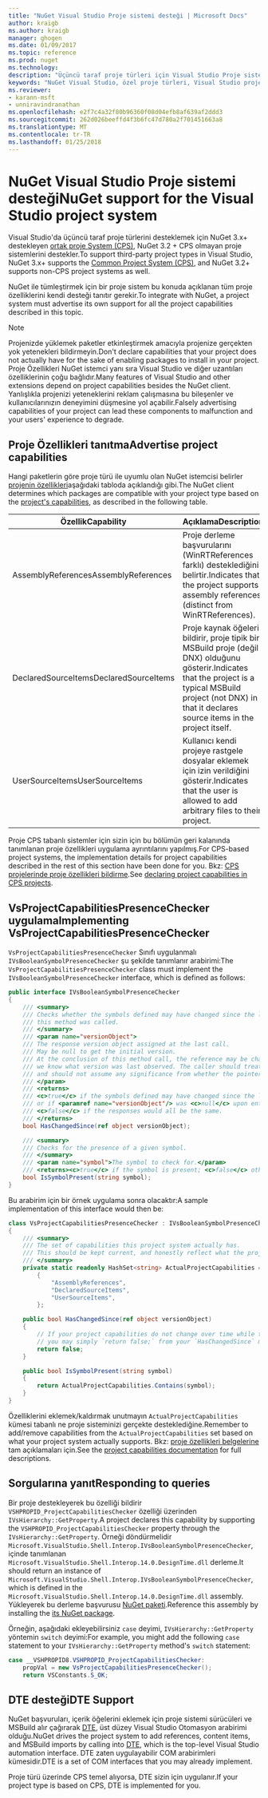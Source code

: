 ```yaml
---
title: "NuGet Visual Studio Proje sistemi desteği | Microsoft Docs"
author: kraigb
ms.author: kraigb
manager: ghogen
ms.date: 01/09/2017
ms.topic: reference
ms.prod: nuget
ms.technology: 
description: "Üçüncü taraf proje türleri için Visual Studio Proje sistemine NuGet tümleştirilmesi."
keywords: "NuGet Visual Studio, özel proje türleri, Visual Studio projeleri"
ms.reviewer:
- karann-msft
- unniravindranathan
ms.openlocfilehash: e2f7c4a32f80b96360f08d04efb8af639af2ddd3
ms.sourcegitcommit: 262d026beeffd4f3b6fc47d780a2f701451663a8
ms.translationtype: MT
ms.contentlocale: tr-TR
ms.lasthandoff: 01/25/2018
---
```

# <a name="nuget-support-for-the-visual-studio-project-system"></a><span data-ttu-id="ce55d-104">NuGet Visual Studio Proje sistemi desteği</span><span class="sxs-lookup"><span data-stu-id="ce55d-104">NuGet support for the Visual Studio project system</span></span>

<span data-ttu-id="ce55d-105">Visual Studio'da üçüncü taraf proje türlerini desteklemek için NuGet 3.x+ destekleyen [ortak proje System (CPS)](https://github.com/Microsoft/VSProjectSystem/blob/master/doc/overview/intro.md), NuGet 3.2 + CPS olmayan proje sistemlerini destekler.</span><span class="sxs-lookup"><span data-stu-id="ce55d-105">To support third-party project types in Visual Studio, NuGet 3.x+ supports the [Common Project System (CPS)](https://github.com/Microsoft/VSProjectSystem/blob/master/doc/overview/intro.md), and NuGet 3.2+ supports non-CPS project systems as well.</span></span>

<span data-ttu-id="ce55d-106">NuGet ile tümleştirmek için bir proje sistem bu konuda açıklanan tüm proje özelliklerini kendi desteği tanıtır gerekir.</span><span class="sxs-lookup"><span data-stu-id="ce55d-106">To integrate with NuGet, a project system must advertise its own support for all the project capabilities described in this topic.</span></span>

> [!Note]
> <span data-ttu-id="ce55d-107">Projenizde yüklemek paketler etkinleştirmek amacıyla projenize gerçekten yok yetenekleri bildirmeyin.</span><span class="sxs-lookup"><span data-stu-id="ce55d-107">Don't declare capabilities that your project does not actually have for the sake of enabling packages to install in your project.</span></span> <span data-ttu-id="ce55d-108">Proje Özellikleri NuGet istemci yanı sıra Visual Studio ve diğer uzantıları özelliklerinin çoğu bağlıdır.</span><span class="sxs-lookup"><span data-stu-id="ce55d-108">Many features of Visual Studio and other extensions depend on project capabilities besides the NuGet client.</span></span> <span data-ttu-id="ce55d-109">Yanlışlıkla projenizi yeteneklerini reklam çalışmasına bu bileşenler ve kullanıcılarınızın deneyimini düşmesine yol açabilir.</span><span class="sxs-lookup"><span data-stu-id="ce55d-109">Falsely advertising capabilities of your project can lead these components to malfunction and your users' experience to degrade.</span></span>

## <a name="advertise-project-capabilities"></a><span data-ttu-id="ce55d-110">Proje Özellikleri tanıtma</span><span class="sxs-lookup"><span data-stu-id="ce55d-110">Advertise project capabilities</span></span>

<span data-ttu-id="ce55d-111">Hangi paketlerin göre proje türü ile uyumlu olan NuGet istemcisi belirler [projenin özellikleri](https://github.com/Microsoft/VSProjectSystem/blob/master/doc/overview/about_project_capabilities.md)aşağıdaki tabloda açıklandığı gibi.</span><span class="sxs-lookup"><span data-stu-id="ce55d-111">The NuGet client determines which packages are compatible with your project type based on the [project's capabilities](https://github.com/Microsoft/VSProjectSystem/blob/master/doc/overview/about_project_capabilities.md), as described in the following table.</span></span>

| <span data-ttu-id="ce55d-112">Özellik</span><span class="sxs-lookup"><span data-stu-id="ce55d-112">Capability</span></span> | <span data-ttu-id="ce55d-113">Açıklama</span><span class="sxs-lookup"><span data-stu-id="ce55d-113">Description</span></span> |
| --- | --- |
| <span data-ttu-id="ce55d-114">AssemblyReferences</span><span class="sxs-lookup"><span data-stu-id="ce55d-114">AssemblyReferences</span></span> | <span data-ttu-id="ce55d-115">Proje derleme başvurularını (WinRTReferences farklı) desteklediğini belirtir.</span><span class="sxs-lookup"><span data-stu-id="ce55d-115">Indicates that the project supports assembly references (distinct from WinRTReferences).</span></span> |
| <span data-ttu-id="ce55d-116">DeclaredSourceItems</span><span class="sxs-lookup"><span data-stu-id="ce55d-116">DeclaredSourceItems</span></span> | <span data-ttu-id="ce55d-117">Proje kaynak öğeleri bildirir, proje tipik bir MSBuild proje (değil DNX) olduğunu gösterir.</span><span class="sxs-lookup"><span data-stu-id="ce55d-117">Indicates that the project is a typical MSBuild project (not DNX) in that it declares source items in the project itself.</span></span> |
| <span data-ttu-id="ce55d-118">UserSourceItems</span><span class="sxs-lookup"><span data-stu-id="ce55d-118">UserSourceItems</span></span>|<span data-ttu-id="ce55d-119">Kullanıcı kendi projeye rastgele dosyalar eklemek için izin verildiğini gösterir.</span><span class="sxs-lookup"><span data-stu-id="ce55d-119">Indicates that the user is allowed to add arbitrary files to their project.</span></span> |

<span data-ttu-id="ce55d-120">Proje CPS tabanlı sistemler için sizin için bu bölümün geri kalanında tanımlanan proje özellikleri uygulama ayrıntılarını yapılmış.</span><span class="sxs-lookup"><span data-stu-id="ce55d-120">For CPS-based project systems, the implementation details for project capabilities described in the rest of this section have been done for you.</span></span> <span data-ttu-id="ce55d-121">Bkz: [CPS projelerinde proje özellikleri bildirme](https://github.com/Microsoft/VSProjectSystem/blob/master/doc/overview/about_project_capabilities.md#how-to-declare-project-capabilities-in-your-project).</span><span class="sxs-lookup"><span data-stu-id="ce55d-121">See [declaring project capabilities in CPS projects](https://github.com/Microsoft/VSProjectSystem/blob/master/doc/overview/about_project_capabilities.md#how-to-declare-project-capabilities-in-your-project).</span></span>

## <a name="implementing-vsprojectcapabilitiespresencechecker"></a><span data-ttu-id="ce55d-122">VsProjectCapabilitiesPresenceChecker uygulama</span><span class="sxs-lookup"><span data-stu-id="ce55d-122">Implementing VsProjectCapabilitiesPresenceChecker</span></span>

<span data-ttu-id="ce55d-123">`VsProjectCapabilitiesPresenceChecker` Sınıfı uygulanmalı `IVsBooleanSymbolPresenceChecker` şu şekilde tanımlanır arabirimi:</span><span class="sxs-lookup"><span data-stu-id="ce55d-123">The `VsProjectCapabilitiesPresenceChecker` class must implement the `IVsBooleanSymbolPresenceChecker` interface, which is defined as follows:</span></span>

```cs
public interface IVsBooleanSymbolPresenceChecker
{
    /// <summary>
    /// Checks whether the symbols defined may have changed since the last time
    /// this method was called.
    /// </summary>
    /// <param name="versionObject">
    /// The response version object assigned at the last call.
    /// May be null to get the initial version.
    /// At the conclusion of this method call, the reference may be changed so that on a subsequent call
    /// we know what version was last observed. The caller should treat this value as an opaque object,
    /// and should not assume any significance from whether the pointer changed or not.
    /// </param>
    /// <returns>
    /// <c>true</c> if the symbols defined may have changed since the last call to this method
    /// or if <paramref name="versionObject"/> was <c>null</c> upon entering this method.
    /// <c>false</c> if the responses would all be the same.
    /// </returns>
    bool HasChangedSince(ref object versionObject);

    /// <summary>
    /// Checks for the presence of a given symbol.
    /// </summary>
    /// <param name="symbol">The symbol to check for.</param>
    /// <returns><c>true</c> if the symbol is present; <c>false</c> otherwise.</returns>
    bool IsSymbolPresent(string symbol);
}
```

<span data-ttu-id="ce55d-124">Bu arabirim için bir örnek uygulama sonra olacaktır:</span><span class="sxs-lookup"><span data-stu-id="ce55d-124">A sample implementation of this interface would then be:</span></span>

```cs
class VsProjectCapabilitiesPresenceChecker : IVsBooleanSymbolPresenceChecker
{
    /// <summary>
    /// The set of capabilities this project system actually has.
    /// This should be kept current, and honestly reflect what the project can do.
    /// </summary>
    private static readonly HashSet<string> ActualProjectCapabilities = new HashSet<string>(StringComparer.OrdinalIgnoreCase)
        {
            "AssemblyReferences",
            "DeclaredSourceItems",
            "UserSourceItems",
        };

    public bool HasChangedSince(ref object versionObject)
    {
        // If your project capabilities do not change over time while the project is open,
        // you may simply `return false;` from your `HasChangedSince` method.
        return false;
    }

    public bool IsSymbolPresent(string symbol)
    {
        return ActualProjectCapabilities.Contains(symbol);
    }
}
```

<span data-ttu-id="ce55d-125">Özelliklerini eklemek/kaldırmak unutmayın `ActualProjectCapabilities` kümesi tabanlı ne proje sisteminizi gerçekte desteklediğine.</span><span class="sxs-lookup"><span data-stu-id="ce55d-125">Remember to add/remove capabilities from the `ActualProjectCapabilities` set based on what your project system actually supports.</span></span> <span data-ttu-id="ce55d-126">Bkz: [proje özellikleri belgelerine](https://github.com/Microsoft/VSProjectSystem/blob/master/doc/overview/project_capabilities.md) tam açıklamaları için.</span><span class="sxs-lookup"><span data-stu-id="ce55d-126">See the [project capabilities documentation](https://github.com/Microsoft/VSProjectSystem/blob/master/doc/overview/project_capabilities.md) for full descriptions.</span></span>

## <a name="responding-to-queries"></a><span data-ttu-id="ce55d-127">Sorgularına yanıt</span><span class="sxs-lookup"><span data-stu-id="ce55d-127">Responding to queries</span></span>

<span data-ttu-id="ce55d-128">Bir proje destekleyerek bu özelliği bildirir `VSHPROPID_ProjectCapabilitiesChecker` özelliği üzerinden `IVsHierarchy::GetProperty`.</span><span class="sxs-lookup"><span data-stu-id="ce55d-128">A project declares this capability by supporting the  `VSHPROPID_ProjectCapabilitiesChecker` property through the `IVsHierarchy::GetProperty`.</span></span> <span data-ttu-id="ce55d-129">Örneği döndürmelidir `Microsoft.VisualStudio.Shell.Interop.IVsBooleanSymbolPresenceChecker`, içinde tanımlanan `Microsoft.VisualStudio.Shell.Interop.14.0.DesignTime.dll` derleme.</span><span class="sxs-lookup"><span data-stu-id="ce55d-129">It should return an instance of `Microsoft.VisualStudio.Shell.Interop.IVsBooleanSymbolPresenceChecker`, which is defined in the `Microsoft.VisualStudio.Shell.Interop.14.0.DesignTime.dll` assembly.</span></span> <span data-ttu-id="ce55d-130">Yükleyerek bu derleme başvurusu [NuGet paketi](https://www.nuget.org/packages/Microsoft.VisualStudio.Shell.Interop.14.0.DesignTime).</span><span class="sxs-lookup"><span data-stu-id="ce55d-130">Reference this assembly by installing the [its NuGet package](https://www.nuget.org/packages/Microsoft.VisualStudio.Shell.Interop.14.0.DesignTime).</span></span>

<span data-ttu-id="ce55d-131">Örneğin, aşağıdaki ekleyebilirsiniz `case` deyimi, `IVsHierarchy::GetProperty` yöntemin `switch` deyimi:</span><span class="sxs-lookup"><span data-stu-id="ce55d-131">For example, you might add the following `case` statement to your `IVsHierarchy::GetProperty` method's `switch` statement:</span></span>

```cs
case __VSHPROPID8.VSHPROPID_ProjectCapabilitiesChecker:
    propVal = new VsProjectCapabilitiesPresenceChecker();
    return VSConstants.S_OK;
```

## <a name="dte-support"></a><span data-ttu-id="ce55d-132">DTE desteği</span><span class="sxs-lookup"><span data-stu-id="ce55d-132">DTE Support</span></span>

<span data-ttu-id="ce55d-133">NuGet başvuruları, içerik öğelerini eklemek için proje sistemi sürücüleri ve MSBuild alır çağırarak [DTE](/dotnet/api/envdte.dte?view=visualstudiosdk-2017), üst düzey Visual Studio Otomasyon arabirimi olduğu.</span><span class="sxs-lookup"><span data-stu-id="ce55d-133">NuGet drives the project system to add references, content items, and MSBuild imports by calling into [DTE](/dotnet/api/envdte.dte?view=visualstudiosdk-2017), which is the top-level Visual Studio automation interface.</span></span> <span data-ttu-id="ce55d-134">DTE zaten uygulayabilir COM arabirimleri kümesidir.</span><span class="sxs-lookup"><span data-stu-id="ce55d-134">DTE is a set of COM interfaces that you may already implement.</span></span>

<span data-ttu-id="ce55d-135">Proje türü üzerinde CPS temel alıyorsa, DTE sizin için uygulanır.</span><span class="sxs-lookup"><span data-stu-id="ce55d-135">If your project type is based on CPS, DTE is implemented for you.</span></span>
